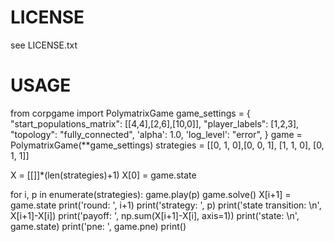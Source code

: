 # LICENSE
see LICENSE.txt

# USAGE

from corpgame import PolymatrixGame
game_settings = {
            "start_populations_matrix": [[4,4],[2,6],[10,0]],
            "player_labels": [1,2,3],
            "topology": "fully_connected",
            'alpha': 1.0,
            'log_level': "error",
        }
game = PolymatrixGame(**game_settings)
strategies = [[0, 1, 0],[0, 0, 1], [1, 1, 0], [0, 1, 1]]

X = [[]]*(len(strategies)+1)
X[0] = game.state

for i, p in enumerate(strategies):
    game.play(p)
    game.solve()
    X[i+1] = game.state
    print('round: ', i+1)
    print('strategy: ', p)
    print('state transition: \n', X[i+1]-X[i])
    print('payoff: ', np.sum(X[i+1]-X[i], axis=1))
    print('state: \n', game.state)
    print('pne: ', game.pne)
    print()
